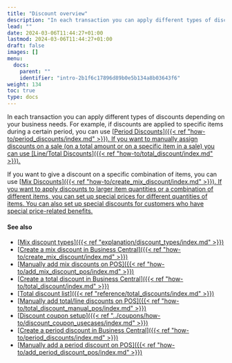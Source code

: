 ```yaml
---
title: "Discount overview"
description: "In each transaction you can apply different types of discounts depending on your business needs. This article explains the difference between your discount options in NP Retail."
lead: ""
date: 2024-03-06T11:44:27+01:00
lastmod: 2024-03-06T11:44:27+01:00
draft: false
images: []
menu:
  docs:
    parent: ""
    identifier: "intro-2b1f6c17896d89b0e5b134a8b03643f6"
weight: 134
toc: true
type: docs
---
```


In each transaction you can apply different types of discounts depending on your business needs. For example, if discounts are applied to specific items during a certain period, you can use [<ins>Period Discounts<ins>]({{< ref "how-to/period_discounts/index.md" >}}). If you want to manually assign discounts on a sale (on a total amount or on a specific item in a sale) you can use [<ins>Line/Total Discounts<ins>]({{< ref "how-to/total_discount/index.md" >}}).

If you want to give a discount on a specific combination of items, you can use [<ins>Mix Discounts<ins>]({{< ref "how-to/create_mix_discount/index.md" >}}). If you want to apply discounts to larger item quantities or a combination of different items, you can set up special prices for different quantities of items. You can also set up special discounts for customers who have special price-related benefits.

#### See also

- [<ins>Mix discount types<ins>]({{< ref "explanation/discount_types/index.md" >}})
- [<ins>Create a mix discount in Business Central<ins>]({{< ref "how-to/create_mix_discount/index.md" >}})
- [<ins>Manually add mix discounts on POS<ins>]({{< ref "how-to/add_mix_discount_pos/index.md" >}})
- [<ins>Create a total discount in Business Central<ins>]({{< ref "how-to/total_discount/index.md" >}})
- [<ins>Total discount list<ins>]({{< ref "reference/total_discounts/index.md" >}})
- [<ins>Manually add total/line discounts on POS<ins>]({{< ref "how-to/total_discount_manual_pos/index.md" >}})
- [<ins>Discount coupon setup<ins>]({{< ref "../coupons/how-to/discount_coupon_usecases/index.md" >}})
- [<ins>Create a period discount in Business Central<ins>]({{< ref "how-to/period_discounts/index.md" >}})
- [<ins>Manually add a period discount on POS<ins>]({{< ref "how-to/add_period_discount_pos/index.md" >}})